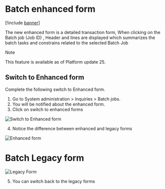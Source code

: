 # Batch enhanced form

[!include [banner](../includes/banner.md)]

The new enhanced form is a detailed transaction form, When clicking on the Batch job (Job ID) , Header and lines are displayed which summarizes the batch tasks and constrains related to the selected Batch Job
>[!NOTE] 
>This feature is available as of Platform update 25.


## Switch to Enhanced form
Complete the following switch to Enhanced form.

1.	Go to System administration > Inquiries > Batch jobs.
2.	You will be notified about the enhanced form.
3.	Click on switch to enhanced forms



![Switch to Enhanced form](./sysadmin/media/batch-popup.png) 
 
4.	Notice the difference between enhanced and legacy forms

![Enhanced form](./sysadmin/media/enhanced-form.png)

# Batch Legacy form
![Legacy Form](./sysadmin/media/batch-legacy.png) 

5.	You can switch back to the legacy forms
